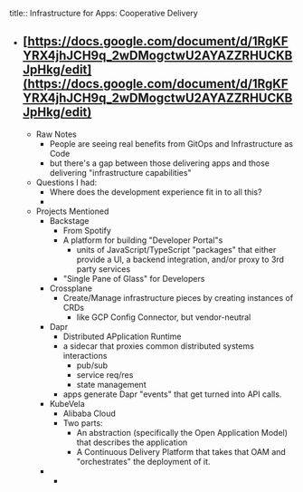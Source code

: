 title:: Infrastructure for Apps: Cooperative Delivery

- [https://docs.google.com/document/d/1RgKFYRX4jhJCH9q_2wDMogctwU2AYAZZRHUCKBJpHkg/edit](https://docs.google.com/document/d/1RgKFYRX4jhJCH9q_2wDMogctwU2AYAZZRHUCKBJpHkg/edit)
	-
	- Raw Notes
		- People are seeing real benefits from GitOps and Infrastructure as Code
		- but there's a gap between those delivering apps and those delivering "infrastructure capabilities"
	- Questions I had:
		- Where does the development experience fit in to all this?
		-
	- Projects Mentioned
		- Backstage
			- From Spotify
			- A platform for building "Developer Portal"s
				- units of JavaScript/TypeScript "packages" that either provide a UI, a backend integration, and/or proxy to 3rd party services
			- "Single Pane of Glass" for Developers
		- Crossplane
			- Create/Manage infrastructure pieces by creating instances of CRDs
				- like GCP Config Connector, but vendor-neutral
		- Dapr
			- Distributed APplication Runtime
			- a sidecar that proxies common distributed systems interactions
				- pub/sub
				- service req/res
				- state management
			- apps generate Dapr "events" that get turned into API calls.
		- KubeVela
			- Alibaba Cloud
			- Two parts:
				- An abstraction (specifically the Open Application Model) that describes the application
				- A Continuous Delivery Platform that takes that OAM and "orchestrates" the deployment of it.
		-
			-